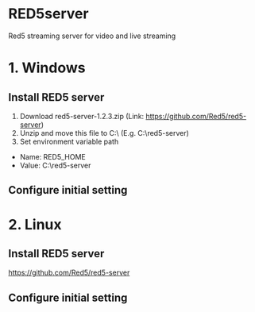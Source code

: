 # RED5server
Red5 streaming server for video and live streaming

# 1. Windows

## Install RED5 server
1. Download red5-server-1.2.3.zip (Link: https://github.com/Red5/red5-server)
2. Unzip and move this file to C:\ (E.g. C:\red5-server)
3. Set environment variable path
- Name: RED5_HOME 
- Value: C:\red5-server

## Configure initial setting

# 2. Linux

## Install RED5 server
https://github.com/Red5/red5-server

## Configure initial setting
